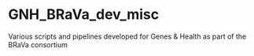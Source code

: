 # GNH_BRaVa_dev_misc
Various scripts and pipelines developed for Genes &amp; Health as part of the BRaVa consortium
